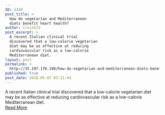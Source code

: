 ```yaml
---
ID: 1340
post_title: >
  How do vegetarian and Mediterranean
  diets benefit heart health?
author: Cruise72
post_excerpt: >
  A recent Italian clinical trial
  discovered that a low-calorie vegetarian
  diet may be as effective at reducing
  cardiovascular risk as a low-calorie
  Mediterranean diet.
layout: post
permalink: >
  http://35.197.170.190/how-do-vegetarian-and-mediterranean-diets-benefit-heart-health/
published: true
post_date: 2018-05-07 03:11:44
---
```

A recent Italian clinical trial discovered that a low-calorie vegetarian diet may be as effective at reducing cardiovascular risk as a low-calorie Mediterranean diet.<br/><a style="white-space: nowrap" href="https://www.medicalnewstoday.com/articles/321035.php" class="button purchase" rel="nofollow noopener" target="_blank">Read More</a>